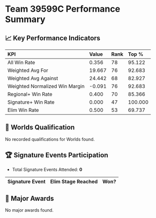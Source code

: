 # Team 39599C Performance Summary

## 📈 Key Performance Indicators
| KPI | Value | Rank | Top % |
|:---|:-----|:----|:-----|
| All Win Rate | 0.356 | 78 | 95.122 |
| Weighted Avg For | 19.667 | 76 | 92.683 |
| Weighted Avg Against | 24.442 | 68 | 82.927 |
| Weighted Normalized Win Margin | -0.091 | 76 | 92.683 |
| Regional+ Win Rate | 0.400 | 70 | 85.366 |
| Signature+ Win Rate | 0.000 | 47 | 100.000 |
| Elim Win Rate | 0.500 | 53 | 69.737 |


## 🎯 Worlds Qualification
No recorded qualifications for Worlds found.

## 🏆 Signature Events Participation
- Total Signature Events Attended: **0**

| Signature Event | Elim Stage Reached | Won? |
|:----------------|:-------------------|:----|


## 🥇 Major Awards
No major awards found.

